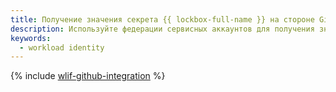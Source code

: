 ```yaml
---
title: Получение значения секрета {{ lockbox-full-name }} на стороне GitHub.
description: Используйте федерации сервисных аккаунтов для получения значения секрета {{ lockbox-short-name }} в {{ yandex-cloud }} во время выполнения рабочего процесса на GitHub.
keywords:
  - workload identity
---
```

{% include [wlif-github-integration](../../_tutorials/security/wlif-github-integration.md) %}